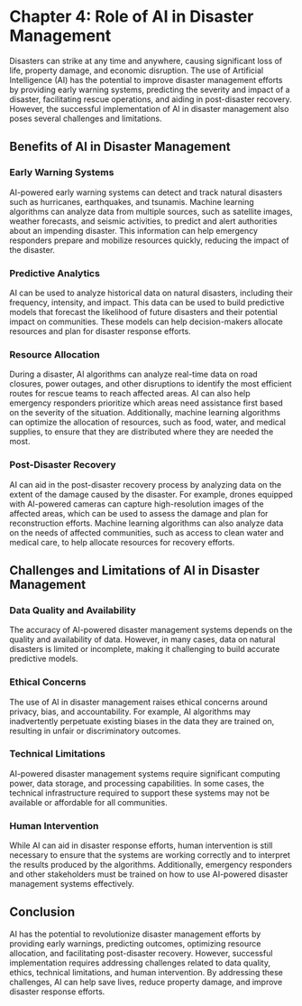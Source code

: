 Chapter 4: Role of AI in Disaster Management
============================================

Disasters can strike at any time and anywhere, causing significant loss of life, property damage, and economic disruption. The use of Artificial Intelligence (AI) has the potential to improve disaster management efforts by providing early warning systems, predicting the severity and impact of a disaster, facilitating rescue operations, and aiding in post-disaster recovery. However, the successful implementation of AI in disaster management also poses several challenges and limitations.

Benefits of AI in Disaster Management
-------------------------------------

### Early Warning Systems

AI-powered early warning systems can detect and track natural disasters such as hurricanes, earthquakes, and tsunamis. Machine learning algorithms can analyze data from multiple sources, such as satellite images, weather forecasts, and seismic activities, to predict and alert authorities about an impending disaster. This information can help emergency responders prepare and mobilize resources quickly, reducing the impact of the disaster.

### Predictive Analytics

AI can be used to analyze historical data on natural disasters, including their frequency, intensity, and impact. This data can be used to build predictive models that forecast the likelihood of future disasters and their potential impact on communities. These models can help decision-makers allocate resources and plan for disaster response efforts.

### Resource Allocation

During a disaster, AI algorithms can analyze real-time data on road closures, power outages, and other disruptions to identify the most efficient routes for rescue teams to reach affected areas. AI can also help emergency responders prioritize which areas need assistance first based on the severity of the situation. Additionally, machine learning algorithms can optimize the allocation of resources, such as food, water, and medical supplies, to ensure that they are distributed where they are needed the most.

### Post-Disaster Recovery

AI can aid in the post-disaster recovery process by analyzing data on the extent of the damage caused by the disaster. For example, drones equipped with AI-powered cameras can capture high-resolution images of the affected areas, which can be used to assess the damage and plan for reconstruction efforts. Machine learning algorithms can also analyze data on the needs of affected communities, such as access to clean water and medical care, to help allocate resources for recovery efforts.

Challenges and Limitations of AI in Disaster Management
-------------------------------------------------------

### Data Quality and Availability

The accuracy of AI-powered disaster management systems depends on the quality and availability of data. However, in many cases, data on natural disasters is limited or incomplete, making it challenging to build accurate predictive models.

### Ethical Concerns

The use of AI in disaster management raises ethical concerns around privacy, bias, and accountability. For example, AI algorithms may inadvertently perpetuate existing biases in the data they are trained on, resulting in unfair or discriminatory outcomes.

### Technical Limitations

AI-powered disaster management systems require significant computing power, data storage, and processing capabilities. In some cases, the technical infrastructure required to support these systems may not be available or affordable for all communities.

### Human Intervention

While AI can aid in disaster response efforts, human intervention is still necessary to ensure that the systems are working correctly and to interpret the results produced by the algorithms. Additionally, emergency responders and other stakeholders must be trained on how to use AI-powered disaster management systems effectively.

Conclusion
----------

AI has the potential to revolutionize disaster management efforts by providing early warnings, predicting outcomes, optimizing resource allocation, and facilitating post-disaster recovery. However, successful implementation requires addressing challenges related to data quality, ethics, technical limitations, and human intervention. By addressing these challenges, AI can help save lives, reduce property damage, and improve disaster response efforts.
